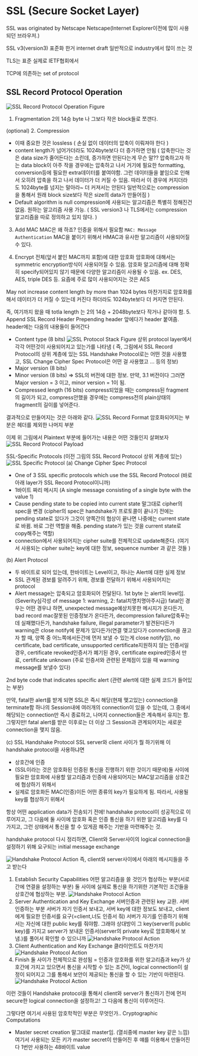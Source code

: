 SSL (Secure Socket Layer)
==============
SSL was originated by Netscape
Netscape(Internet Explorer이전에 많이 사용되던 브라우저.)

SSL v3(version3) 표준화 한거
internet draft
일반적으로 industry에서 많이 쓰는 것

TLS는 표준 실제로 IETF협회에서

TCP에 의존하는 set of protocol


SSL Record Protocol Operation
-------------
![SSL Record Protocol Operation Figure](../figures/sslRecordProtocol.jpg)

1. Fragmentation
2의 14승 byte 나 그보다 작은 block들로 쪼갠다.

(optional) 2. Compression
- 이때 중요한 것은 lossless ( 손실 없이 데이터의 압축이 이뤄져야 한다 )
- content length가 넘어가더라도 1024byte보다 더 증가하면 안됨
( 압축한다는 것은 data size가 줄어든다는 소린데, 증가하면 안된다는게 무슨 말??
  압축하고자 하는 data block이 아주 작을 경우에는 압축하고 나서 거기에 필요한 formatting, conversion등에 필요한 extra데이터를 붙여야함. 그런 데이터들을 붙임으로 인해서 오히려 압축을 하고 나서 데이터가 더 커질 수 있음. 따라서 이 경우에 커지더라도 1024byte를 넘지는 말아라~ 더 커져서는 안된다
  일반적으로는 compression을 통해서 원래 block size보다 작은 size의 data가 만들어짐 )
- Default algorithm is null
  compression에 사용되는 알고리즘은 특별히 정해진건 없음. 원하는 알고리즘 사용 가능.
  ( SSL version3 나 TLS에서는 compression 알고리즘을 따로 정의하고 있지 않다. )

3. Add MAC
MAC은 왜 하죠? 인증을 위해서 필요함
`MAC: Message Authentication`
MAC을 붙이기 위해서 HMAC과 유사한 알고리즘이 사용되어질 수 있다.

4. Encrypt
전체(앞서 붙인 MAC까지 포함)에 대한 암호화
암호화에 대해서는
symmetric encryption방식이 사용되어질 수 있음.
암호화 알고리즘에 대해 정확히 specify되어있지 않기 때문에 다양한 알고리즘이 사용될 수 있음.
ex. DES, AES, triple DES 등. 요즘에 주로 많이 사용되어지는 것은 AES

May not increase content length by more than 1024 bytes
마찬가지로 암호화를 해서 데이터가 더 커질 수 있는데 커진다 하더라도 1024byte보다 더 커지면 안된다.

즉, 여기까지 왔을 때 totla length 는 2의 14승 + 2048byte보다 작거나 같아야 함.
5. Append SSL Record Header
Prepending header 앞에다가 header 붙여줌.
header에는 다음의 내용들이 들어간다
- Content type (8 bits)
![SSL Protocol Stack Figure](../figures/sslProtocolStack.jpg)
상위 protocol layer에서 각각 어떤것이 사용되어지고 있는가를 나타냄
( 즉, 그림에서 SSL Record Protocol의 상위 계층에 있는 SSL Handshake Protocol로는 어떤 것을
  사용했고, SSL Change Cipher Spec Protocol은 어떤 걸 사용했고 ... 등의 정보)
- Major version (8 bits)
- Minor version (8 bits)
=> SSL의 버전에 대한 정보. 만약, 3.1 버전이다 그러면 Major version = 3 이고, minor version = 1이 됨.
- Compressed length (16 bits)
compress되었을 때는 compress된 fragment의 길이가 되고, compress안했을 경우에는 compress전의 plain상태의 fragment의 길이를 넣어준다.

결과적으로 만들어지는 것은 아래와 같다.
![SSL Record Format](../figures/sslRecordFormat.gif)
암호화되어지는 부분은 헤더를 제외한 나머지 부분

이제 위 그림에서 Plaintext 부분에 들어가는 내용은 어떤 것들인지 살펴보자
![SSL Record Protocol Payload](../figures/sslProtocolPayload.jpg)

SSL-Specific Protocols (이전 그림의 SSL Record Protocol 상위 계층에 있는)
![SSL Specific Protocol](../figures/sslSpecificProtocol.png)
(a) Change Cipher Spec Protocol
- One of 3 SSL specific protocols which use the SSL Record Protocol
  (바로 아래 layer가 SSL Record Protocol이니까)
- 1바이트 짜리 메시지 (A single message consisting of a single byte with the value 1)
- Cause pending state to be copied into current state
  말그대로 cipher의 spec을 변경
  (cipher의 spec은 handshake가 프로토콜이 끝나기 전에는 pending state로 있다가 그것이 양쪽간의 협상이 끝나면 나중에는 current state로 바뀜. 바로 그런 역할을 해줌. pending state가 있는 것을 current state로 copy해주는 역할)
- connection에서 사용되어지는 cipher suite를 전체적으로 update해준다.
  (여기서 사용되는 cipher suite는 key에 대한 정보, sequence number 과 같은 것들 )

(b) Alert Protocol
- 두 바이트로 되어 있는데, 한바이트는 Level이고, 하나는 Alert에 대한 실제 정보
- SSL 관계된 경보를 알려주기 위해, 경보를 전달하기 위해서 사용되어지는 protocol
- Alert message는 압축되고 암호화되어 전달된다.
1st byte 는 alert의 level임. (Severity심각성 of message 1: warning, 2: fatal치명치명아주시급)
fatal인 경우는 어떤 경우냐 하면,
  unexpected message예상치못한 메시지가 온다든가, bad record mac잘못된 인증정보가 온다든가, decompression failure압축푸는데 실패했다든가, handshake failure, illegal parameter가 발견된다든가
warning은
  close notify에 문제가 있다든가(연결 맺고있다가 connection을 끊고자 할 때, 양쪽 중 어느쪽에서든간에 먼저 보낼 수 있는게 close notify임), no certificate, bad certificate, unsupported certificate지원하지 않는 인증서일 경우, certificate revoked인증서가 폐기된 경우, certificate expired인증서 만료, certificate unknown (주로 인증서와 관련된 문제점이 있을 때 warning message를 보낼수 있다)

2nd byte
  code that indicates specific alert (관련 alert에 대한 실제 코드가 들어있는 부분)

만약, fatal한 alert를 받게 되면 SSL은 즉시 해당(현재 맺고있는) connection을 terminate함
하나의 Session내에 여러개의 connection이 있을 수 있는데, 그 중에서 해당되는 connection만 즉시 종료하고,
나머지 connection들은 계속해서 유지는 함. 그렇지만! fatal alert를 받은 이후로는 더 이상 그 Session과 관계되어지는 새로운 connection을 맺지 않음.

(c) SSL Handshake Protocol
SSL server와 client 사이가 뭘 하기위해 이 handshake protocol을 사용하냐면
- 상호간에 인증
- (SSL이라는 것은 암호화된 인증된 통신을 진행하기 위한 것이기 때문에)둘 사이에 필요한 암호화에 사용할 알고리즘과 인증에 사용되어지는 MAC알고리즘을 상호간에 협상하기 위해서
- 실제로 암호화든 MAC(인증)이든 어떤 종류의 key가 필요하게 됨. 따라서, 사용될 key를 협상하기 위해서

항상 어떤 application data가 전송되기 전에! handshake protocol이 성공적으로 이루어지고, 그 다음에 둘 사이에 암호화 혹은 인증 통신을 하기 위한 알고리즘 key를 다 가지고, 그런 상태에서 통신을 할 수 있게끔 해주는 기반을 마련해주는 것.

handshake protocol 다시 정리하면,
Client와 Server사이의 logical connection을 설정하기 위해 요구되는 initial message exchange

![Handshake Protocol Action](../figures/handshakeProtocolAction.jpg)
즉, client와 server사이에서 아래의 메시지들을 주고 받는다
1. Establish Security Capabilities
  어떤 알고리즘을 쓸 것인가 협상하는 부분(서로간에 연결을 설정하는 부분)
  둘 사이에 실제로 통신을 하기위한 기본적인 조건들을 상호간에 협상하는 부분.
  ![Handshake Protocol Action](../figures/handshakePhase1.png)
2. Server Authentication and Key Exchange
  서버인증과 관련된 key 교환. 서버 인증하는 부분
  서버가 자기 인증서 보내고, 서버 key에 대한 정보도 보내고,
  client에게 필요한 인증서를 요구(=client,너도 인증서 줘)
  서버가 자기를 인증하기 위해서는 자신에 대한 public key를 줘야함.
  그래야 상대방이 그 key(server의 public key)를 가지고 server가 보내온 인증서(server의 private key로 암호화해서 보냄.)를 풀어서 확인할 수 있으니까
  ![Handshake Protocol Action](../figures/handshakePhase2.png)
3. Client Authentication and Key Exchange
  클라이언트도 마찬가지
  ![Handshake Protocol Action](../figures/handshakePhase3.png)
4. Finish
  둘 사이가 전체적으로 완성됨 = 인증과 암호화를 위한 알고리즘과 key가 상호간에 가지고 있으면서 통신을 시작할 수 있는 조건이, logical connection이 설정이 되어지고 그를 통해서 보안이 제공되는 통신을 할 수 있는 기반이 마련된다.
  ![Handshake Protocol Action](../figures/handshakePhase4.png)

이런 것들이 Handshake protocol을 통해서 client와 server가 통신하기 전에 먼저 secure한 logical connection을 설정하고! 그 다음에 통신이 이루어진다.

그렇다면 여기서 사용된 암호학적인 부분은 무엇인가..
Cryptographic Computations

- Master secret creation
말그대로 master임. (열쇠중에 master key 같은 느낌)
여기서 사용되는 모든 키가 master secret이 만들어진 후 얘를 이용해서 만들어진다
1번만 사용하는 48바이트 value
